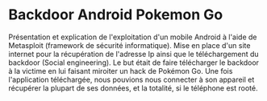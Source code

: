 # Backdoor Android Pokemon Go

Présentation et explication de l'exploitation d'un mobile Android à l'aide de Metasploit (framework de sécurité informatique). Mise en place d'un site internet pour la récupération de l'adresse Ip ainsi que le téléchargement du backdoor (Social engineering). Le but était de faire télécharger le backdoor à la victime en lui faisant miroiter un hack de Pokémon Go. Une fois l'application téléchargée, nous pouvions nous connecter à son appareil et récupérer la plupart de ses données, et la totalité, si le téléphone est rooté.

